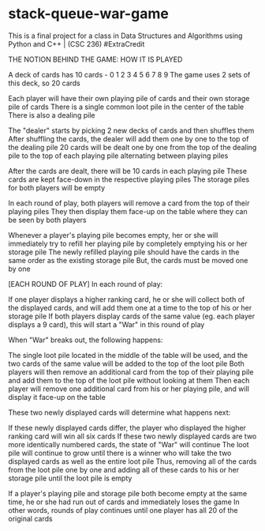 # stack-queue-war-game
This is a final project for a class in Data Structures and Algorithms using Python and C++ |  (CSC 236) #ExtraCredit 

THE NOTION BEHIND THE GAME: HOW IT IS PLAYED

A deck of cards has 10 cards - 0 1 2 3 4 5 6 7 8 9
The game uses 2 sets of this deck, so 20 cards

Each player will have their own playing pile of cards and their own storage pile of cards
There is a single common loot pile in the center of the table
There is also a dealing pile

The "dealer" starts by picking 2 new decks of cards and then shuffles them
After shuffling the cards, the dealer will add them one by one to the top of the dealing pile
20 cards will be dealt one by one from the top of the dealing pile to the top of each playing pile alternating between playing piles

After the cards are dealt, there will be 10 cards in each playing pile
These cards are kept face-down in the respective playing piles
The storage piles for both players will be empty

In each round of play, both players will remove a card from the top of their playing piles
They then display them face-up on the table where they can be seen by both players

Whenever a player's playing pile becomes empty, her or she will immediately try to refill her playing pile by completely emptying his or her storage pile
The newly refilled playing pile should have the cards in the same order as the existing storage pile
But, the cards must be moved one by one

[EACH ROUND OF PLAY]
In each round of play:

If one player displays a higher ranking card, he or she will collect both of the displayed cards, and will add them one at a time to the top of his or her storage pile
If both players display cards of the same value (eg. each player displays a 9 card), this will start a "War" in this round of play

When "War" breaks out, the following happens:

The single loot pile located in the middle of the table will be used, and the two cards of the same value will be added to the top of the loot pile
Both players will then remove an additional card from the top of their playing pile and add them to the top of the loot pile without looking at them
Then each player will remove one additional card from his or her playing pile, and will display it face-up on the table

These two newly displayed cards will determine what happens next:

If these newly displayed cards differ, the player who displayed the higher ranking card will win all six cards
If these two newly displayed cards are two more identically numbered cards, the state of "War" will continue
The loot pile will continue to grow until there is a winner who will take the two displayed cards as well as the entire loot pile
Thus, removing all of the cards from the loot pile one by one and adding all of these cards to his or her storage pile until the loot pile is empty

If a player's playing pile and storage pile both become empty at the same time, he or she had run out of cards and immediately loses the game
In other words, rounds of play continues until one player has all 20 of the original cards
